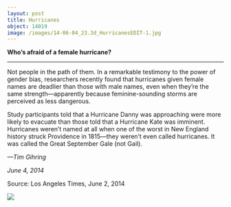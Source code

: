 ```yaml
---
layout: post
title: Hurricanes
object: 14019
image: /images/14-06-04_23.3d_HurricanesEDIT-1.jpg
---
```

**Who’s afraid of a female hurricane?**

****

Not people in the path of them. In a remarkable testimony to the power of gender bias, researchers recently found that hurricanes given female names are deadlier than those with male names, even when they’re the same strength—apparently because feminine-sounding storms are perceived as less dangerous.

Study participants told that a Hurricane Danny was approaching were more likely to evacuate than those told that a Hurricane Kate was imminent. Hurricanes weren’t named at all when one of the worst in New England history struck Providence in 1815—they weren’t even called hurricanes. It was called the Great September Gale (not Gail).

*—Tim Gihring*

*June 4, 2014*

Source: Los Angeles Times, June 2, 2014

![]({{siteurl.base}}/images/14-06-04_23.3d_HurricanesEDIT-1.jpg)
